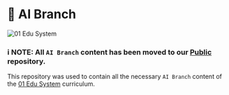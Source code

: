 # 🧠 AI Branch

![01 Edu System](https://github.com/01-edu/public/assets/14015057/35560fed-34e6-42c8-a71b-71b0534b7ad7)

### ℹ️ NOTE: All `AI Branch` content has been moved to our [Public](https://github.com/01-edu/public/tree/master/subjects/ai) repository.
This repository was used to contain all the necessary `AI Branch` content of the [01 Edu System](https://github.com/01-edu) curriculum.
